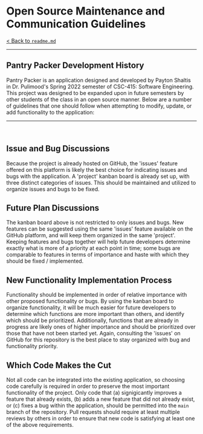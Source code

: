 # Open Source Maintenance and Communication Guidelines
[< Back to `readme.md`](../../readme.md)
<hr>

## Pantry Packer Development History
Pantry Packer is an application designed and developed by Payton Shaltis in Dr. Pulimood's Spring 2022 semester of CSC-415: Software Engineering. This project was designed to be expanded upon in future semesters by other students of the class in an open source manner. Below are a number of guidelines that one should follow when attempting to modify, update, or add functionality to the application:

<hr>
<br>

## Issue and Bug Discussions
Because the project is already hosted on GitHub, the 'issues' feature offered on this platform is likely the best choice for indicating issues and bugs with the application. A 'project' kanban board is already set up, with three distinct categories of issues. This should be maintained and utilized to organize issues and bugs to be fixed.
<br>

## Future Plan Discussions
The kanban board above is not restricted to only issues and bugs. New features can be suggested using the same 'issues' feature available on the GitHub platform, and will keep them organized in the same 'project'. Keeping features and bugs together will help future developers determine exactly what is more of a priority at each point in time; some bugs are comparable to features in terms of importance and haste with which they should be fixed / implemented.
<br>

## New Functionality Implementation Process
Functionality should be implemented in order of relative importance with other proposed functionality or bugs. By using the kanban board to organize functionality, it will be much easier for future developers to determine which functions are more important than others, and identify which should be prioritized. Additionally, functions that are already in progress are likely ones of higher importance and should be prioritized over those that have not been started yet. Again, consulting the 'issues' on GitHub for this repository is the best place to stay organized with bug and functionality priority.
<br>

## Which Code Makes the Cut
Not all code can be integrated into the existing application, so choosing code carefully is required in order to preserve the most important functionality of the project. Only code that (a) signigicantly improves a feature that already exists, (b) adds a new feature that did not already exist, or (c) fixes a bug within the application, should be permitted into the `main` branch of the repository. Pull requests should require at least multiple reviews by others in order to ensure that new code is satisfying at least one of the above requirements.